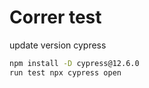 # Correr test

update version cypress
```bash
npm install -D cypress@12.6.0
run test npx cypress open
```